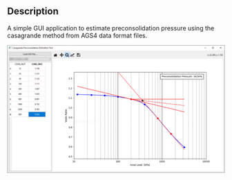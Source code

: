 ## Description

A simple GUI application to estimate preconsolidation pressure using the casagrande method from AGS4 data format files.

![Screenshot of app](/assets/media/screen_capture.png?raw=true "Screenshot of app")